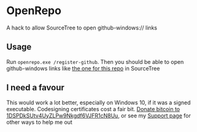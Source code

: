 # OpenRepo
A hack to allow SourceTree to open github-windows:// links

## Usage
Run `openrepo.exe /register-github`. Then you should be able to open github-windows links like [the one for this repo](github-windows://openRepo/https://github.com/voltagex/OpenRepo) in SourceTree

## I need a favour
This would work a lot better, especially on Windows 10, if it was a signed executable. Codesigning certificates cost a fair bit. 
[Donate bitcoin to 1DSPDkSUtv4UyZLPw9Nkgdf6VJFR1cN8Uu](bitcoin://1DSPDkSUtv4UyZLPw9Nkgdf6VJFR1cN8Uu), or see my [Support page](http://blog.voltagex.org/support-me/) for other ways to help me out
